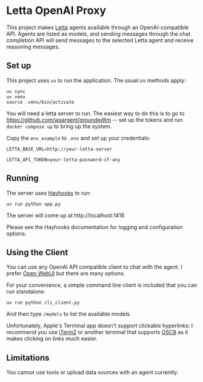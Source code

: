 # Letta OpenAI Proxy

This project makes [Letta](https://docs.letta.com) agents available through an OpenAI-compatible API.  Agents are listed as models, and sending messages through the chat completion API will send messages to the selected Letta agent and receive reasoning messages.

## Set up

This project uses `uv` to run the application.  The usual uv methods apply:

```
uv sync
uv venv
source .venv/bin/activate
```

You will need a letta server to run.  The easiest way to do this is to go to https://github.com/wsargent/groundedllm -- set up the tokens and run `docker compose up` to bring up the system.

Copy the `env_example` to `.env` and set up your credentials:

```
LETTA_BASE_URL=http://your-letta-server

LETTA_API_TOKEN=your-letta-password-if-any
```

## Running

The server uses [Hayhooks](https://docs.haystack.deepset.ai/docs/hayhooks) to run:

```
uv run python app.py
```

The server will come up at http://localhost:1416

Please see the Hayhooks documentation for logging and configuration options.

## Using the Client

You can use any OpenAI API compatible client to chat with the agent.  I prefer [Open WebUI](https://docs.openwebui.com) but there are many options.

For your convenience, a simple command line client is included that you can run standalone:

```
uv run python cli_client.py
```

And then type `/models` to list the available models.

Unfortunately, Apple's Terminal app doesn't support clickable hyperlinks: I recommend you use [iTerm2](https://iterm2.com) or another terminal that supports [OSC8](https://github.com/Alhadis/OSC8-Adoption) as it makes clicking on links much easier.  

## Limitations

You cannot use tools or upload data sources with an agent currently.